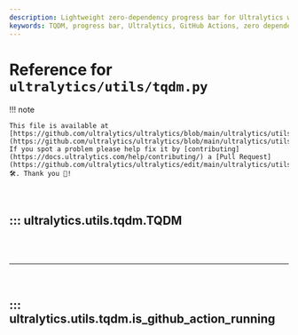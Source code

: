 ```yaml
---
description: Lightweight zero-dependency progress bar for Ultralytics with rich-style displays, GitHub Actions support, and comprehensive formatting options.
keywords: TQDM, progress bar, Ultralytics, GitHub Actions, zero dependencies, rich style, download progress, training progress, Unicode blocks
---
```


# Reference for `ultralytics/utils/tqdm.py`

!!! note

    This file is available at [https://github.com/ultralytics/ultralytics/blob/main/ultralytics/utils/tqdm.py](https://github.com/ultralytics/ultralytics/blob/main/ultralytics/utils/tqdm.py). If you spot a problem please help fix it by [contributing](https://docs.ultralytics.com/help/contributing/) a [Pull Request](https://github.com/ultralytics/ultralytics/edit/main/ultralytics/utils/tqdm.py) 🛠️. Thank you 🙏!

<br>

## ::: ultralytics.utils.tqdm.TQDM

<br><br><hr><br>

## ::: ultralytics.utils.tqdm.is_github_action_running

<br><br>
